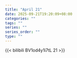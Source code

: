 ```yaml
---
title: "April 21"
date: 2025-09-21T19:20:09+08:00
categories: ""
tags: ""
series: ""
series_order: ""
type: ""
---
```



{{< bilibili BV1od4y1i7tL 21 >}}

